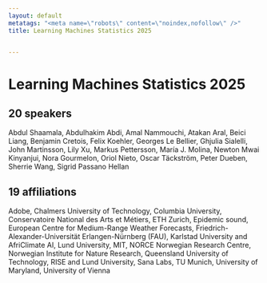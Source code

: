 ```yaml
---
layout: default
metatags: "<meta name=\"robots\" content=\"noindex,nofollow\" />"
title: Learning Machines Statistics 2025


---
```


# Learning Machines Statistics 2025



## 20 speakers

Abdul Shaamala, Abdulhakim Abdi, Amal Nammouchi, Atakan Aral, Beici Liang, Benjamin Cretois, Felix Koehler, Georges Le Bellier, Ghjulia Sialelli, John Martinsson, Lily Xu, Markus Pettersson, María J. Molina, Newton Mwai Kinyanjui, Nora Gourmelon, Oriol Nieto, Oscar Täckström, Peter Dueben, Sherrie Wang, Sigrid Passano Hellan

## 19 affiliations

Adobe, Chalmers University of Technology, Columbia University, Conservatoire National des Arts et Métiers, ETH Zurich, Epidemic sound, European Centre for Medium-Range Weather Forecasts, Friedrich-Alexander-Universität Erlangen-Nürnberg (FAU), Karlstad University and AfriClimate AI, Lund University, MIT, NORCE Norwegian Research Centre, Norwegian Institute for Nature Research, Queensland University of Technology, RISE and Lund University, Sana Labs, TU Munich, University of Maryland, University of Vienna

